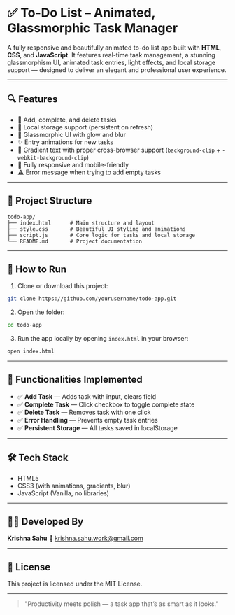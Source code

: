 # ✅ To-Do List – Animated, Glassmorphic Task Manager

A fully responsive and beautifully animated to-do list app built with **HTML**, **CSS**, and **JavaScript**. It features real-time task management, a stunning glassmorphism UI, animated task entries, light effects, and local storage support — designed to deliver an elegant and professional user experience.

---

## 🔍 Features

* 📝 Add, complete, and delete tasks
* 💾 Local storage support (persistent on refresh)
* 🌈 Glassmorphic UI with glow and blur
* ✨ Entry animations for new tasks
* 🎨 Gradient text with proper cross-browser support (`background-clip` + `-webkit-background-clip`)
* 📱 Fully responsive and mobile-friendly
* ⚠️ Error message when trying to add empty tasks

---

## 📁 Project Structure

```
todo-app/
├── index.html      # Main structure and layout
├── style.css       # Beautiful UI styling and animations
├── script.js       # Core logic for tasks and local storage
└── README.md       # Project documentation
```

---

## 🚀 How to Run

1. Clone or download this project:

```bash
git clone https://github.com/yourusername/todo-app.git
```

2. Open the folder:

```bash
cd todo-app
```

3. Run the app locally by opening `index.html` in your browser:

```bash
open index.html
```

---

## 🎯 Functionalities Implemented

* ✅ **Add Task** — Adds task with input, clears field
* ✅ **Complete Task** — Click checkbox to toggle complete state
* ✅ **Delete Task** — Removes task with one click
* ✅ **Error Handling** — Prevents empty task entries
* ✅ **Persistent Storage** — All tasks saved in localStorage

---

## 🛠️ Tech Stack

* HTML5
* CSS3 (with animations, gradients, blur)
* JavaScript (Vanilla, no libraries)

---

## 👨‍💻 Developed By

**Krishna Sahu**
📧 [krishna.sahu.work@gmail.com](mailto:krishna.sahu.work@gmail.com)

---

## 📄 License

This project is licensed under the MIT License.

---

> "Productivity meets polish — a task app that’s as smart as it looks."
